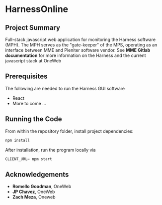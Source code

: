 # HarnessOnline

## Project Summary
Full-stack javascript web application for monitoring the Harness software (MPH). The MPH serves as the "gate-keeper" of the MPS, operating as an interface between MME and Pleniter software vendor. See **MME Gitlab documentation** for more information on the Harness and the current javascript stack at OneWeb 

## Prerequisites
The following are needed to run the Harness GUI software
- React
- More to come ...

## Running the Code
From within the repository folder, install project dependencies:
```javascript
npm install
```
After installation, run the program locally via
```javascript
CLIENT_URL= npm start
```

## Acknowledgements
- **Romello Goodman**, OneWeb
- **JP Chavez**, OneWeb
- **Zach Meza**, Oneweb
